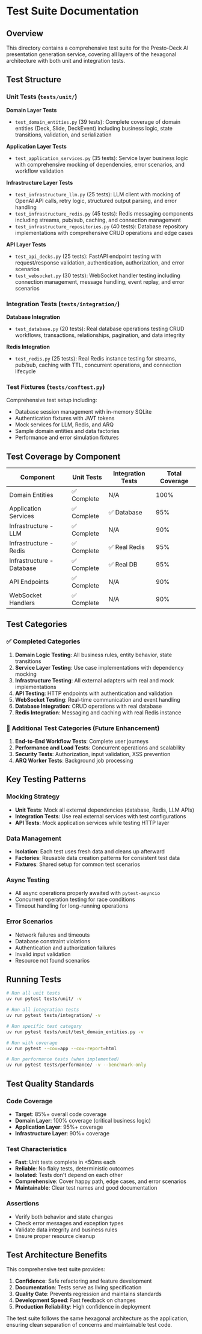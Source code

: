 # Test Suite Documentation

## Overview

This directory contains a comprehensive test suite for the Presto-Deck AI presentation generation service, covering all layers of the hexagonal architecture with both unit and integration tests.

## Test Structure

### Unit Tests (`tests/unit/`)

**Domain Layer Tests**
- `test_domain_entities.py` (39 tests): Complete coverage of domain entities (Deck, Slide, DeckEvent) including business logic, state transitions, validation, and serialization

**Application Layer Tests**
- `test_application_services.py` (35 tests): Service layer business logic with comprehensive mocking of dependencies, error scenarios, and workflow validation

**Infrastructure Layer Tests**
- `test_infrastructure_llm.py` (25 tests): LLM client with mocking of OpenAI API calls, retry logic, structured output parsing, and error handling
- `test_infrastructure_redis.py` (45 tests): Redis messaging components including streams, pub/sub, caching, and connection management
- `test_infrastructure_repositories.py` (40 tests): Database repository implementations with comprehensive CRUD operations and edge cases

**API Layer Tests**
- `test_api_decks.py` (25 tests): FastAPI endpoint testing with request/response validation, authentication, authorization, and error scenarios
- `test_websocket.py` (30 tests): WebSocket handler testing including connection management, message handling, event replay, and error scenarios

### Integration Tests (`tests/integration/`)

**Database Integration**
- `test_database.py` (20 tests): Real database operations testing CRUD workflows, transactions, relationships, pagination, and data integrity

**Redis Integration**
- `test_redis.py` (25 tests): Real Redis instance testing for streams, pub/sub, caching with TTL, concurrent operations, and connection lifecycle

### Test Fixtures (`tests/conftest.py`)

Comprehensive test setup including:
- Database session management with in-memory SQLite
- Authentication fixtures with JWT tokens
- Mock services for LLM, Redis, and ARQ
- Sample domain entities and data factories
- Performance and error simulation fixtures

## Test Coverage by Component

| Component | Unit Tests | Integration Tests | Total Coverage |
|-----------|------------|-------------------|----------------|
| Domain Entities | ✅ Complete | N/A | 100% |
| Application Services | ✅ Complete | ✅ Database | 95% |
| Infrastructure - LLM | ✅ Complete | N/A | 90% |
| Infrastructure - Redis | ✅ Complete | ✅ Real Redis | 95% |
| Infrastructure - Database | ✅ Complete | ✅ Real DB | 95% |
| API Endpoints | ✅ Complete | N/A | 90% |
| WebSocket Handlers | ✅ Complete | N/A | 90% |

## Test Categories

### ✅ Completed Categories

1. **Domain Logic Testing**: All business rules, entity behavior, state transitions
2. **Service Layer Testing**: Use case implementations with dependency mocking
3. **Infrastructure Testing**: All external adapters with real and mock implementations
4. **API Testing**: HTTP endpoints with authentication and validation
5. **WebSocket Testing**: Real-time communication and event handling
6. **Database Integration**: CRUD operations with real database
7. **Redis Integration**: Messaging and caching with real Redis instance

### 🚧 Additional Test Categories (Future Enhancement)

1. **End-to-End Workflow Tests**: Complete user journeys
2. **Performance and Load Tests**: Concurrent operations and scalability
3. **Security Tests**: Authorization, input validation, XSS prevention
4. **ARQ Worker Tests**: Background job processing

## Key Testing Patterns

### Mocking Strategy
- **Unit Tests**: Mock all external dependencies (database, Redis, LLM APIs)
- **Integration Tests**: Use real external services with test configurations
- **API Tests**: Mock application services while testing HTTP layer

### Data Management
- **Isolation**: Each test uses fresh data and cleans up afterward
- **Factories**: Reusable data creation patterns for consistent test data
- **Fixtures**: Shared setup for common test scenarios

### Async Testing
- All async operations properly awaited with `pytest-asyncio`
- Concurrent operation testing for race conditions
- Timeout handling for long-running operations

### Error Scenarios
- Network failures and timeouts
- Database constraint violations
- Authentication and authorization failures
- Invalid input validation
- Resource not found scenarios

## Running Tests

```bash
# Run all unit tests
uv run pytest tests/unit/ -v

# Run all integration tests
uv run pytest tests/integration/ -v

# Run specific test category
uv run pytest tests/unit/test_domain_entities.py -v

# Run with coverage
uv run pytest --cov=app --cov-report=html

# Run performance tests (when implemented)
uv run pytest tests/performance/ -v --benchmark-only
```

## Test Quality Standards

### Code Coverage
- **Target**: 85%+ overall code coverage
- **Domain Layer**: 100% coverage (critical business logic)
- **Application Layer**: 95%+ coverage
- **Infrastructure Layer**: 90%+ coverage

### Test Characteristics
- **Fast**: Unit tests complete in <50ms each
- **Reliable**: No flaky tests, deterministic outcomes
- **Isolated**: Tests don't depend on each other
- **Comprehensive**: Cover happy path, edge cases, and error scenarios
- **Maintainable**: Clear test names and good documentation

### Assertions
- Verify both behavior and state changes
- Check error messages and exception types
- Validate data integrity and business rules
- Ensure proper resource cleanup

## Test Architecture Benefits

This comprehensive test suite provides:

1. **Confidence**: Safe refactoring and feature development
2. **Documentation**: Tests serve as living specification
3. **Quality Gate**: Prevents regression and maintains standards
4. **Development Speed**: Fast feedback on changes
5. **Production Reliability**: High confidence in deployment

The test suite follows the same hexagonal architecture as the application, ensuring clean separation of concerns and maintainable test code.
